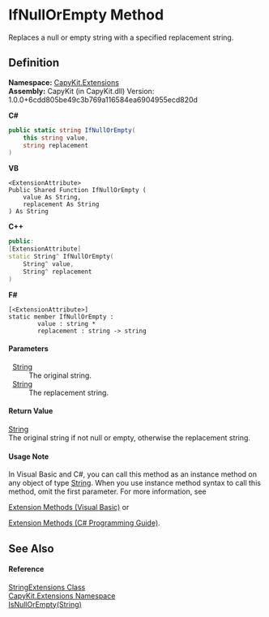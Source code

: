 # IfNullOrEmpty Method


Replaces a null or empty string with a specified replacement string.



## Definition
**Namespace:** <a href="N_CapyKit_Extensions">CapyKit.Extensions</a>  
**Assembly:** CapyKit (in CapyKit.dll) Version: 1.0.0+6cdd805be49c3b769a116584ea6904955ecd820d

**C#**
``` C#
public static string IfNullOrEmpty(
	this string value,
	string replacement
)
```
**VB**
``` VB
<ExtensionAttribute>
Public Shared Function IfNullOrEmpty ( 
	value As String,
	replacement As String
) As String
```
**C++**
``` C++
public:
[ExtensionAttribute]
static String^ IfNullOrEmpty(
	String^ value, 
	String^ replacement
)
```
**F#**
``` F#
[<ExtensionAttribute>]
static member IfNullOrEmpty : 
        value : string * 
        replacement : string -> string 
```



#### Parameters
<dl><dt>  <a href="https://learn.microsoft.com/dotnet/api/system.string" target="_blank" rel="noopener noreferrer">String</a></dt><dd>The original string.</dd><dt>  <a href="https://learn.microsoft.com/dotnet/api/system.string" target="_blank" rel="noopener noreferrer">String</a></dt><dd>The replacement string.</dd></dl>

#### Return Value
<a href="https://learn.microsoft.com/dotnet/api/system.string" target="_blank" rel="noopener noreferrer">String</a>  
The original string if not null or empty, otherwise the replacement string.

#### Usage Note
In Visual Basic and C#, you can call this method as an instance method on any object of type <a href="https://learn.microsoft.com/dotnet/api/system.string" target="_blank" rel="noopener noreferrer">String</a>. When you use instance method syntax to call this method, omit the first parameter. For more information, see <a href="https://docs.microsoft.com/dotnet/visual-basic/programming-guide/language-features/procedures/extension-methods" target="_blank" rel="noopener noreferrer">

Extension Methods (Visual Basic)</a> or <a href="https://docs.microsoft.com/dotnet/csharp/programming-guide/classes-and-structs/extension-methods" target="_blank" rel="noopener noreferrer">

Extension Methods (C# Programming Guide)</a>.

## See Also


#### Reference
<a href="T_CapyKit_Extensions_StringExtensions">StringExtensions Class</a>  
<a href="N_CapyKit_Extensions">CapyKit.Extensions Namespace</a>  
<a href="https://learn.microsoft.com/dotnet/api/system.string.isnullorempty" target="_blank" rel="noopener noreferrer">IsNullOrEmpty(String)</a>  
